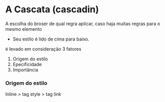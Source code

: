 # A Cascata (cascadin)

A escolha do broser de qual regra aplicar, caso haja muitas regras para o mesmo elemento

* Seu estilo é lido de cima para baixo.

é levado em consideração 3 fatores

1. Origem do estilo
2. Epecificidade
3. Importância

### Origem do estilo

Inline > tag style > tag link

